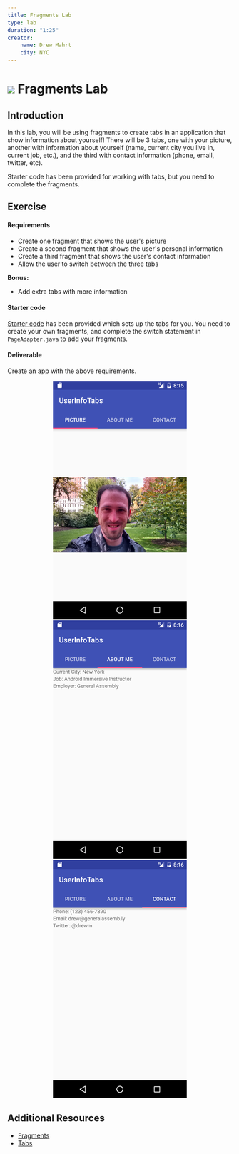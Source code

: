 ```yaml
---
title: Fragments Lab
type: lab
duration: "1:25"
creator:
    name: Drew Mahrt
    city: NYC
---
```


# ![](https://ga-dash.s3.amazonaws.com/production/assets/logo-9f88ae6c9c3871690e33280fcf557f33.png) Fragments Lab

## Introduction

In this lab, you will be using fragments to create tabs in an application that show information about yourself! There will be 3 tabs, one with your picture, another with information about yourself (name, current city you live in, current job, etc.), and the third with contact information (phone, email, twitter, etc).

Starter code has been provided for working with tabs, but you need to complete the fragments.

## Exercise

#### Requirements

- Create one fragment that shows the user's picture
- Create a second fragment that shows the user's personal information
- Create a third fragment that shows the user's contact information
- Allow the user to switch between the three tabs

**Bonus:**
- Add extra tabs with more information

#### Starter code

[Starter code](starter-code) has been provided which sets up the tabs for you. You need to create your own fragments, and complete the switch statement in `PageAdapter.java` to add your fragments.

#### Deliverable

Create an app with the above requirements.

<p align="center">

  <img src="./screenshots/screen1.png" width="300">

  <img src="./screenshots/screen2.png" width="300">

  <img src="./screenshots/screen3.png" width="300">

</p>

## Additional Resources

- [Fragments](http://developer.android.com/guide/components/fragments.html)
- [Tabs](http://developer.android.com/training/implementing-navigation/lateral.html)
